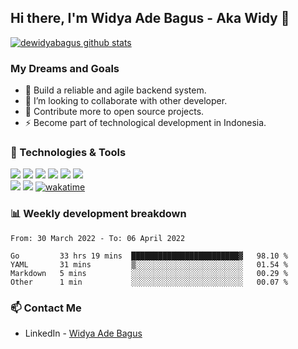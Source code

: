 ## Hi there, I'm Widya Ade Bagus - Aka Widy 👋

[![dewidyabagus github stats](https://github-readme-stats.vercel.app/api?username=dewidyabagus)](https://github.com/dewidyabagus/dewidyabagus)

### My Dreams and Goals
- 🌱 Build a reliable and agile backend system.
- 👯 I’m looking to collaborate with other developer.
- 🥅 Contribute more to open source projects.
- ⚡ Become part of technological development in Indonesia.

### 🔧 Technologies & Tools
![](https://img.shields.io/badge/OS-Windows_11-informational?style=flat&logo=windows&logoColor=white&color=blue)
![](https://img.shields.io/badge/Database-PostgreSQL-informational?style=flat&logo=postgresql&logoColor=white&color=blue)
![](https://img.shields.io/badge/Code-Golang-informational?style=flat&logo=go&logoColor=white&color=blue)
![](https://img.shields.io/badge/Editor-Visual_Studio_Code-informational?style=flat&logo=visualstudiocode&logoColor=white&color=blue)
![](https://img.shields.io/badge/Shell-Bash-informational?style=flat&logo=gnu-bash&logoColor=white&color=blue)
![](https://img.shields.io/badge/VCS-Git-informational?style=flat&logo=git&logoColor=white&color=blue)<br />
![](https://img.shields.io/badge/Container-Docker-informational?style=flat&logo=docker&logoColor=white&color=blue)
![](https://img.shields.io/badge/REST_Client-Postman-informational?style=flat&logo=postman&logoColor=white&color=blue)
[![wakatime](https://wakatime.com/badge/user/8623d08b-0ace-4535-9063-e0230298f0a9.svg)](https://wakatime.com/@8623d08b-0ace-4535-9063-e0230298f0a9)

### 📊 Weekly development breakdown

<!--START_SECTION:waka-->

```text
From: 30 March 2022 - To: 06 April 2022

Go         33 hrs 19 mins  ████████████████████████▓   98.10 %
YAML       31 mins         ▒░░░░░░░░░░░░░░░░░░░░░░░░   01.54 %
Markdown   5 mins          ░░░░░░░░░░░░░░░░░░░░░░░░░   00.29 %
Other      1 min           ░░░░░░░░░░░░░░░░░░░░░░░░░   00.07 %
```

<!--END_SECTION:waka-->

### 📫 Contact Me
- LinkedIn - [Widya Ade Bagus](https://www.linkedin.com/in/widya-ade-bagus-3a660716b/)
